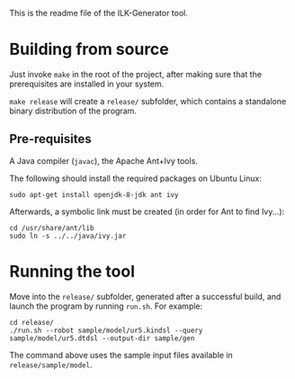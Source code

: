 This is the readme file of the ILK-Generator tool.

# Building from source

Just invoke `make` in the root of the project, after making sure that the
prerequisites are installed in your system.

`make release` will create a `release/` subfolder, which contains a
standalone binary distribution of the program.

## Pre-requisites

A Java compiler (`javac`), the Apache Ant+Ivy tools.

The following should install the required packages on Ubuntu Linux:

```
sudo apt-get install openjdk-8-jdk ant ivy
```

Afterwards, a symbolic link must be created (in order for Ant to find Ivy...):

```
cd /usr/share/ant/lib
sudo ln -s ../../java/ivy.jar
```

# Running the tool

Move into the `release/` subfolder, generated after a successful build, and
launch the program by running `run.sh`. For example:

```
cd release/
./run.sh --robot sample/model/ur5.kindsl --query sample/model/ur5.dtdsl --output-dir sample/gen
```

The command above uses the sample input files available in `release/sample/model`.

